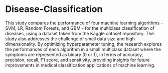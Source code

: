 # Disease-Classification
This study compares the performance of four machine learning algorithms - SVM, LR, 
Random Forests, and GBM - for the multiclass classification of diseases, using a dataset 
taken from the Kaggle dataset repository. The study also addresses the challenge of 
small data size and high dimensionality. By optimizing hyperparameter tuning, the 
research explores the performances of each algorithm in a small multiclass dataset 
where the symptoms are represented as binary (0 or 1), in terms of accuracy, precision, 
recall, F1 score, and sensitivity, providing insights for future improvements in medical 
classification applications of machine learning.

